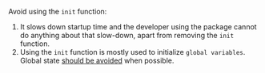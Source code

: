 Avoid using the `init` function:
1) It slows down startup time and the developer using the package cannot do anything about that slow-down, apart from removing the `init` function.
2) Using the `init` function is mostly used to initialize `global variables`. 
Global state [should be avoided](https://dave.cheney.net/practical-go/presentations/qcon-china.html#_avoid_package_level_state) when possible.
